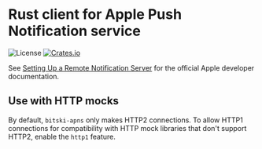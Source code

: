 # Rust client for Apple Push Notification service

![License](https://img.shields.io/crates/l/apple-apns)
[![Crates.io](https://img.shields.io/crates/v/apple-apns)][crates-io]

See [Setting Up a Remote Notification Server][setting_up_a_remote_notification_server]
for the official Apple developer documentation.

[setting_up_a_remote_notification_server]: https://developer.apple.com/documentation/usernotifications/setting_up_a_remote_notification_server

## Use with HTTP mocks

By default, `bitski-apns` only makes HTTP2 connections. To allow HTTP1
connections for compatibility with HTTP mock libraries that don't support HTTP2,
enable the `http1` feature.

[crates-io]: https://crates.io/crates/apple-apns
